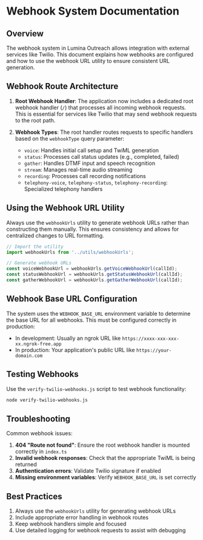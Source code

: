 # Webhook System Documentation

## Overview

The webhook system in Lumina Outreach allows integration with external services like Twilio. This document explains how webhooks are configured and how to use the webhook URL utility to ensure consistent URL generation.

## Webhook Route Architecture

1. **Root Webhook Handler**: The application now includes a dedicated root webhook handler (`/`) that processes all incoming webhook requests. This is essential for services like Twilio that may send webhook requests to the root path.

2. **Webhook Types**: The root handler routes requests to specific handlers based on the `webhookType` query parameter:
   - `voice`: Handles initial call setup and TwiML generation
   - `status`: Processes call status updates (e.g., completed, failed)
   - `gather`: Handles DTMF input and speech recognition
   - `stream`: Manages real-time audio streaming
   - `recording`: Processes call recording notifications
   - `telephony-voice`, `telephony-status`, `telephony-recording`: Specialized telephony handlers

## Using the Webhook URL Utility

Always use the `webhookUrls` utility to generate webhook URLs rather than constructing them manually. This ensures consistency and allows for centralized changes to URL formatting.

```typescript
// Import the utility
import webhookUrls from '../utils/webhookUrls';

// Generate webhook URLs
const voiceWebhookUrl = webhookUrls.getVoiceWebhookUrl(callId);
const statusWebhookUrl = webhookUrls.getStatusWebhookUrl(callId);
const gatherWebhookUrl = webhookUrls.getGatherWebhookUrl(callId);
```

## Webhook Base URL Configuration

The system uses the `WEBHOOK_BASE_URL` environment variable to determine the base URL for all webhooks. This must be configured correctly in production:

- In development: Usually an ngrok URL like `https://xxxx-xxx-xxx-xx.ngrok-free.app`
- In production: Your application's public URL like `https://your-domain.com`

## Testing Webhooks

Use the `verify-twilio-webhooks.js` script to test webhook functionality:

```bash
node verify-twilio-webhooks.js
```

## Troubleshooting

Common webhook issues:

1. **404 "Route not found"**: Ensure the root webhook handler is mounted correctly in `index.ts`
2. **Invalid webhook responses**: Check that the appropriate TwiML is being returned
3. **Authentication errors**: Validate Twilio signature if enabled
4. **Missing environment variables**: Verify `WEBHOOK_BASE_URL` is set correctly

## Best Practices

1. Always use the `webhookUrls` utility for generating webhook URLs
2. Include appropriate error handling in webhook routes
3. Keep webhook handlers simple and focused
4. Use detailed logging for webhook requests to assist with debugging
